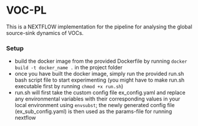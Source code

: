 # VOC-PL
This is a NEXTFLOW implementation for the pipeline for analysing the global source-sink dynamics of VOCs.

### Setup
- build the docker image from the provided Dockerfile by running ```docker build -t docker_name .``` in the project folder
- once you have built the docker image, simply run the provided run.sh bash script file to start experimenting (you might have to make run.sh executable first by running ```chmod +x run.sh```)
- run.sh will first take the custom config file ex_config.yaml and replace any environmental variables with their corresponding values in your local environment using ```envsubst```; the newly generated config file (ex_sub_config.yaml) is then used as the params-file for running nextflow